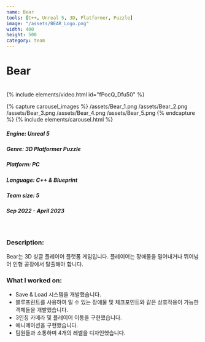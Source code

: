 ```yaml
---
name: Bear
tools: [C++, Unreal 5, 3D, Platformer, Puzzle]
image: "/assets/BEAR_Logo.png"
width: 400
height: 500
category: team
---
```


# Bear
<br>
{% include elements/video.html id="fPocQ_Dfu50" %}

{% capture carousel_images %}
/assets/Bear_1.png
/assets/Bear_2.png
/assets/Bear_3.png
/assets/Bear_4.png
/assets/Bear_5.png
{% endcapture %}
{% include elements/carousel.html %}

##### Engine: Unreal 5
##### Genre: 3D Platformer Puzzle 
##### Platform: PC
##### Language: C++ & Blueprint
##### Team size: 5
##### Sep 2022 - April 2023

<br/>

### Description:
Bear는 3D 싱글 플레이어 플랫폼 게임입니다. 플레이어는 장애물을 밀어내거나 뛰어넘어 인형 공장에서 탈출해야 합니다. 

### What I worked on:
- Save & Load 시스템을 개발했습니다.
- 블루프린트를 사용하여 밀 수 있는 장애물 및 체크포인트와 같은 상호작용이 가능한 객체들을 개발했습니다. 
- 3인칭 카메라 및 플레이어 이동을 구현했습니다.
- 애니메이션을 구현했습니다.
- 팀원들과 소통하며 4개의 레벨을 디자인했습니다.